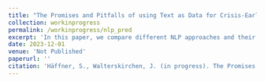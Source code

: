 ```yaml
---
title: "The Promises and Pitfalls of using Text as Data for Crisis-Early Warning: A Comparative Assessment of NLP Methods for Conflict Prediction"
collection: workinprogress
permalink: /workinprogress/nlp_pred
excerpt: 'In this paper, we compare different NLP approaches and their potential for improving conflict prediction'
date: 2023-12-01
venue: 'Not Published'
paperurl: ''
citation: 'Häffner, S., Walterskirchen, J. (in progress). The Promises and Pitfalls of using Text as Data for Crisis-Early Warning: A Comparative Assessment of NLP Methods for Conflict Prediction'
---
```

